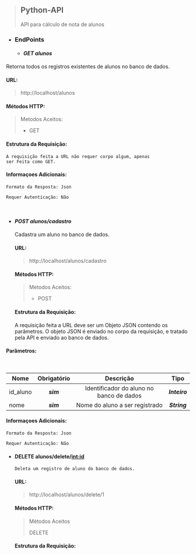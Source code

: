 > ## Python-API
  > 
  >API para cálculo de nota de alunos

  - ### EndPoints
    - #### ***GET alunos***


  Retorna todos os registros existentes de alunos no banco de dados.


#### **URL:** 
> http://localhost/alunos

#### **Métodos HTTP:**
> Metodos Aceitos:
  > 
  > - GET

  #### **Estrutura da Requisição**:
    A requisição feita a URL não requer corpo algum, apenas 
    ser Feita como GET.
  
  #### **Informaçoes Adicionais:**

    Formato da Resposta: Json
            
    Requer Autenticação: Não

  &nbsp;

  
- #### ***POST alunos/cadastro***
    Cadastra um aluno no banco de dados.

    #### **URL:** 
    > http://localhost/alunos/cadastro
    
    #### **Métodos HTTP:**
    > Metodos Aceitos:
    > 
    > - POST


  #### **Estrutura da Requisição**:
    A requisição feita a URL deve ser um Objeto JSON contendo os parâmetros.
    O objeto JSON é enviado no corpo da requisição, e 
    tratado pela API e enviado ao banco de dados.
        
#### **Parâmetros:**

  &nbsp;

  | Nome | Obrigatório | Descrição | Tipo |
  | ------------- | :-----:| :--------:| :-------: |
  | id_aluno | ***sim*** | Identificador do aluno no banco de dados | ***Inteiro***
  | nome | ***sim*** | Nome do aluno a ser registrado   | ***String*** |

  #### **Informaçoes Adicionais:**
    
    Formato da Resposta: Json
            
    Requer Autenticação: Não


  - #### DELETE **alunos/delete/<int:id>**
    
        Deleta um registro de aluno do banco de dados. 
    
      #### **URL:**
      > http://localhost/alunos/delete/1
      
      #### **Métodos HTTP:**
      > Métodos Aceitos
      >
      > DELETE

      #### **Estrutura da Requisição:**
      

     

